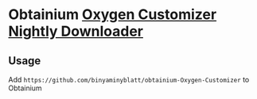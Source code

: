 # Obtainium [Oxygen Customizer Nightly Downloader](https://github.com/binyaminyblatt/obtainium-Oxygen-Customizer) 
## Usage
Add `https://github.com/binyaminyblatt/obtainium-Oxygen-Customizer` to Obtainium
